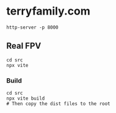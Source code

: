 # terryfamily.com


```
http-server -p 8000
```

## Real FPV

```
cd src
npx vite
```

### Build

```
cd src
npx vite build
# Then copy the dist files to the root
```
